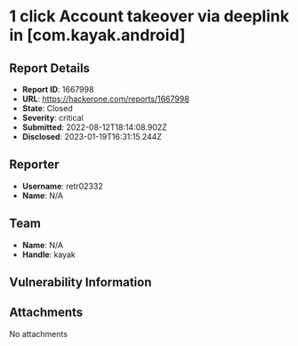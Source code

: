 # 1 click Account takeover via deeplink in [com.kayak.android]

## Report Details
- **Report ID**: 1667998
- **URL**: https://hackerone.com/reports/1667998
- **State**: Closed
- **Severity**: critical
- **Submitted**: 2022-08-12T18:14:08.902Z
- **Disclosed**: 2023-01-19T16:31:15.244Z

## Reporter
- **Username**: retr02332
- **Name**: N/A

## Team
- **Name**: N/A
- **Handle**: kayak

## Vulnerability Information


## Attachments
No attachments
